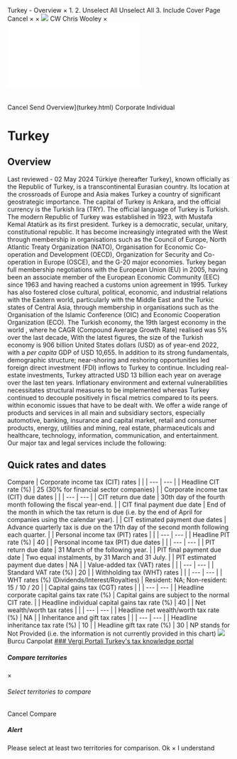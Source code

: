 Turkey - Overview
×
1.
2.
Unselect All
Unselect All
3.
Include Cover Page
Cancel
×
×
![](-/media/world-wide-tax-summaries/attachments/global---chris-wooley.ashx%3Frev=ac5e5f3223b34096b1afc2a6009c7320&revision=ac5e5f32-23b3-4096-b1af-c2a6009c7320&hash=859B7ADC84DC2CBEC9760E9E6EE7DE6D0A8BFCDF)
CW
Chris Wooley
×
![](turkey.html)
######
Cancel
Send
Overview](turkey.html)
Corporate
Individual
# Turkey
## Overview
Last reviewed - 02 May 2024
Türkiye (hereafter Turkey), known officially as the Republic of Turkey, is a transcontinental Eurasian country. Its location at the crossroads of Europe and Asia makes Turkey a country of significant geostrategic importance. The capital of Turkey is Ankara, and the official currency is the Turkish lira (TRY). The official language of Turkey is Turkish.
The modern Republic of Turkey was established in 1923, with Mustafa Kemal Atatürk as its first president. Turkey is a democratic, secular, unitary, constitutional republic. It has become increasingly integrated with the West through membership in organisations such as the Council of Europe, North Atlantic Treaty Organization (NATO), Organisation for Economic Co-operation and Development (OECD), Organization for Security and Co-operation in Europe (OSCE), and the G-20 major economies. Turkey began full membership negotiations with the European Union (EU) in 2005, having been an associate member of the European Economic Community (EEC) since 1963 and having reached a customs union agreement in 1995.
Turkey has also fostered close cultural, political, economic, and industrial relations with the Eastern world, particularly with the Middle East and the Turkic states of Central Asia, through membership in organisations such as the Organisation of the Islamic Conference (OIC) and Economic Cooperation Organization (ECO).
The Turkish economy, the 19th largest economy in the world , where he CAGR (Compound Average Growth Rate) realised was 5% over the last decade, With the latest figures, the size of the Turkish economy is 906 billion United States dollars (USD) as of year-end 2022, with a *per capita* GDP of USD 10,655.
In addition to its strong fundamentals, demographic structure; near-shoring and reshoring opportunities led foreign direct investment (FDI) inflows to Turkey to continue. Including real-estate investments, Turkey attracted USD 13 billion each year on average over the last ten years.
Inflationary environment and external vulnerabilities necessitates structural measures to be implemented whereas Turkey continued to decouple positively in fiscal metrics compared to its peers. within economic issues that have to be dealt with.
We offer a wide range of products and services in all main and subsidiary sectors, especially automotive, banking, insurance and capital market, retail and consumer products, energy, utilities and mining, real estate, pharmaceuticals and healthcare, technology, information, communication, and entertainment.
Our major tax and legal services include the following:
## Quick rates and dates
Compare
| Corporate income tax (CIT) rates | |
| --- | --- |
| Headline CIT rate (%) | 25 (30% for financial sector companies) |
| Corporate income tax (CIT) due dates | |
| --- | --- |
| CIT return due date | 30th day of the fourth month following the fiscal year-end. |
| CIT final payment due date | End of the month in which the tax return is due (i.e. by the end of April for companies using the calendar year). |
| CIT estimated payment due dates | Advance quarterly tax is due on the 17th day of the second month following each quarter. |
| Personal income tax (PIT) rates | |
| --- | --- |
| Headline PIT rate (%) | 40 |
| Personal income tax (PIT) due dates | |
| --- | --- |
| PIT return due date | 31 March of the following year. |
| PIT final payment due date | Two equal instalments, by 31 March and 31 July. |
| PIT estimated payment due dates | NA |
| Value-added tax (VAT) rates | |
| --- | --- |
| Standard VAT rate (%) | 20 |
| Withholding tax (WHT) rates | |
| --- | --- |
| WHT rates (%) (Dividends/Interest/Royalties) | Resident: NA;  Non-resident: 15 / 10 / 20 |
| Capital gains tax (CGT) rates | |
| --- | --- |
| Headline corporate capital gains tax rate (%) | Capital gains are subject to the normal CIT rate. |
| Headline individual capital gains tax rate (%) | 40 |
| Net wealth/worth tax rates | |
| --- | --- |
| Headline net wealth/worth tax rate (%) | NA |
| Inheritance and gift tax rates | |
| --- | --- |
| Headline inheritance tax rate (%) | 10 |
| Headline gift tax rate (%) | 30 |
NP stands for Not Provided (i.e. the information is not currently provided in this chart)
![](-/media/world-wide-tax-summaries/attachments/turkey---burcu_canpolat.ashx%3Frev=53e7265900154db280a8bf46247d2fa2&revision=53e72659-0015-4db2-80a8-bf46247d2fa2&hash=5827322307037DE55D675E6FA434C185346ED170)
Burcu Canpolat
[### Vergi Portali
Turkey's tax knowledge portal](http://www.vergiportali.com/)
##### Compare territories
×
###### Select territories to compare
#####
Cancel
Compare
##### Alert
Please select at least two territories for comparison.
Ok
×
I understand